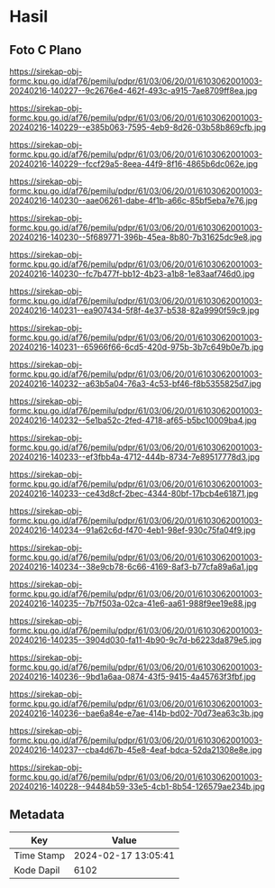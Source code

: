 # Hasil

## Foto C Plano

https://sirekap-obj-formc.kpu.go.id/af76/pemilu/pdpr/61/03/06/20/01/6103062001003-20240216-140227--9c2676e4-462f-493c-a915-7ae8709ff8ea.jpg

https://sirekap-obj-formc.kpu.go.id/af76/pemilu/pdpr/61/03/06/20/01/6103062001003-20240216-140229--e385b063-7595-4eb9-8d26-03b58b869cfb.jpg

https://sirekap-obj-formc.kpu.go.id/af76/pemilu/pdpr/61/03/06/20/01/6103062001003-20240216-140229--fccf29a5-8eea-44f9-8f16-4865b6dc062e.jpg

https://sirekap-obj-formc.kpu.go.id/af76/pemilu/pdpr/61/03/06/20/01/6103062001003-20240216-140230--aae06261-dabe-4f1b-a66c-85bf5eba7e76.jpg

https://sirekap-obj-formc.kpu.go.id/af76/pemilu/pdpr/61/03/06/20/01/6103062001003-20240216-140230--5f689771-396b-45ea-8b80-7b31625dc9e8.jpg

https://sirekap-obj-formc.kpu.go.id/af76/pemilu/pdpr/61/03/06/20/01/6103062001003-20240216-140230--fc7b477f-bb12-4b23-a1b8-1e83aaf746d0.jpg

https://sirekap-obj-formc.kpu.go.id/af76/pemilu/pdpr/61/03/06/20/01/6103062001003-20240216-140231--ea907434-5f8f-4e37-b538-82a9990f59c9.jpg

https://sirekap-obj-formc.kpu.go.id/af76/pemilu/pdpr/61/03/06/20/01/6103062001003-20240216-140231--65966f66-6cd5-420d-975b-3b7c649b0e7b.jpg

https://sirekap-obj-formc.kpu.go.id/af76/pemilu/pdpr/61/03/06/20/01/6103062001003-20240216-140232--a63b5a04-76a3-4c53-bf46-f8b5355825d7.jpg

https://sirekap-obj-formc.kpu.go.id/af76/pemilu/pdpr/61/03/06/20/01/6103062001003-20240216-140232--5e1ba52c-2fed-4718-af65-b5bc10009ba4.jpg

https://sirekap-obj-formc.kpu.go.id/af76/pemilu/pdpr/61/03/06/20/01/6103062001003-20240216-140233--ef3fbb4a-4712-444b-8734-7e89517778d3.jpg

https://sirekap-obj-formc.kpu.go.id/af76/pemilu/pdpr/61/03/06/20/01/6103062001003-20240216-140233--ce43d8cf-2bec-4344-80bf-17bcb4e61871.jpg

https://sirekap-obj-formc.kpu.go.id/af76/pemilu/pdpr/61/03/06/20/01/6103062001003-20240216-140234--91a62c6d-f470-4eb1-98ef-930c75fa04f9.jpg

https://sirekap-obj-formc.kpu.go.id/af76/pemilu/pdpr/61/03/06/20/01/6103062001003-20240216-140234--38e9cb78-6c66-4169-8af3-b77cfa89a6a1.jpg

https://sirekap-obj-formc.kpu.go.id/af76/pemilu/pdpr/61/03/06/20/01/6103062001003-20240216-140235--7b7f503a-02ca-41e6-aa61-988f9ee19e88.jpg

https://sirekap-obj-formc.kpu.go.id/af76/pemilu/pdpr/61/03/06/20/01/6103062001003-20240216-140235--3904d030-fa11-4b90-9c7d-b6223da879e5.jpg

https://sirekap-obj-formc.kpu.go.id/af76/pemilu/pdpr/61/03/06/20/01/6103062001003-20240216-140236--9bd1a6aa-0874-43f5-9415-4a45763f3fbf.jpg

https://sirekap-obj-formc.kpu.go.id/af76/pemilu/pdpr/61/03/06/20/01/6103062001003-20240216-140236--bae6a84e-e7ae-414b-bd02-70d73ea63c3b.jpg

https://sirekap-obj-formc.kpu.go.id/af76/pemilu/pdpr/61/03/06/20/01/6103062001003-20240216-140237--cba4d67b-45e8-4eaf-bdca-52da21308e8e.jpg

https://sirekap-obj-formc.kpu.go.id/af76/pemilu/pdpr/61/03/06/20/01/6103062001003-20240216-140228--94484b59-33e5-4cb1-8b54-126579ae234b.jpg


## Metadata

| Key        | Value               |
| ---------- | ------------------- |
| Time Stamp | 2024-02-17 13:05:41 |
| Kode Dapil | 6102                |



